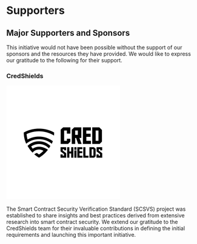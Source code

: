 # Supporters

## Major Supporters and Sponsors

This initiative would not have been possible without the support of our sponsors and the resources they have provided. We would like to express our gratitude to the following for their support.

### CredShields

![CredShields Logo](./assets/images/credshields-logo.png)

The Smart Contract Security Verification Standard (SCSVS) project was established to share insights and best practices derived from extensive research into smart contract security. We extend our gratitude to the CredShields team for their invaluable contributions in defining the initial requirements and launching this important initiative.
